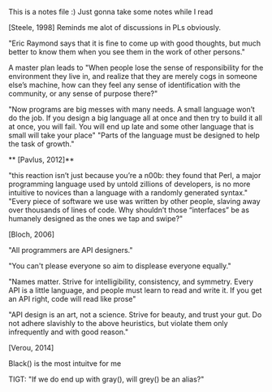 This is a notes file :) Just gonna take some notes while I read 

[Steele, 1998]
Reminds me alot of discussions in PLs obviously. 

"Eric Raymond says that it is fine to come
up with good thoughts, but much better to know them when you see them in the work of
other persons." 

A master plan leads to "When people lose the sense of responsibility for the environment they
live in, and realize that they are merely cogs in someone else’s machine, how
can they feel any sense of identification with the community, or any sense of
purpose there?"

"Now programs are big messes with many needs. A small language won’t do the job.
If you design a big language all at once and then try to build it all at once, you will fail.
You will end up late and some other language that is small will take your place"
"Parts of the language must be designed to help the task of growth."


** [Pavlus, 2012]**

"this reaction isn’t just because you’re a n00b: they found that Perl, a major programming language used by untold zillions of developers, is no more intuitive to novices than a language with a randomly generated syntax."
"Every piece of software we use was written by other people, slaving away over thousands of lines of code. Why shouldn’t those “interfaces” be as humanely designed as the ones we tap and swipe?"


[Bloch, 2006]

"All programmers are API designers." 

"You can't please everyone so aim to displease everyone equally."

"Names matter. Strive for intelligibility, consistency, and symmetry. Every API is a little language, and people must learn to read and write it. If you get an API right, code will read like prose"

"API design is an art, not a science. Strive for beauty, and trust your gut. Do not adhere slavishly to the above heuristics, but violate them only infrequently and with good reason."

[Verou, 2014]

Black() is the most intuitve for me 

TIGT: "If we do end up with gray(), will grey() be an alias?"


